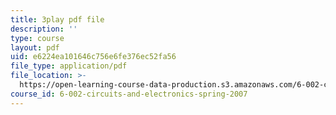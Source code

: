 ```yaml
---
title: 3play pdf file
description: ''
type: course
layout: pdf
uid: e6224ea101646c756e6fe376ec52fa56
file_type: application/pdf
file_location: >-
  https://open-learning-course-data-production.s3.amazonaws.com/6-002-circuits-and-electronics-spring-2007/e6224ea101646c756e6fe376ec52fa56_AfQxyVuLeCs.pdf
course_id: 6-002-circuits-and-electronics-spring-2007
---
```

